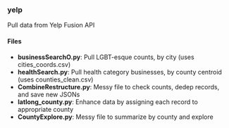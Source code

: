 ### yelp
Pull data from Yelp Fusion API

#### Files
* **businessSearchO.py**: Pull LGBT-esque counts, by city (uses cities_coords.csv)
* **healthSearch.py**: Pull health category businesses, by county centroid (uses counties_clean.csv)
* **CombineRestructure.py**: Messy file to check counts, dedep records, and save new JSONs
* **latlong_county.py**: Enhance data by assigning each record to appropriate county
* **CountyExplore.py**: Messy file to summarize by county and explore
